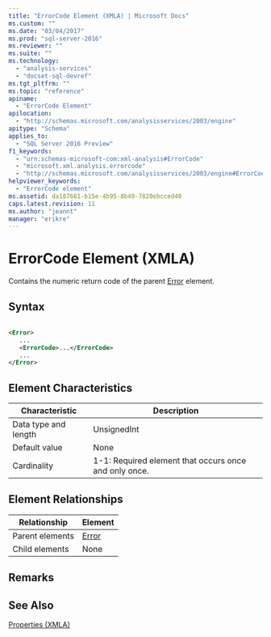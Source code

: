```yaml
---
title: "ErrorCode Element (XMLA) | Microsoft Docs"
ms.custom: ""
ms.date: "03/04/2017"
ms.prod: "sql-server-2016"
ms.reviewer: ""
ms.suite: ""
ms.technology: 
  - "analysis-services"
  - "docset-sql-devref"
ms.tgt_pltfrm: ""
ms.topic: "reference"
apiname: 
  - "ErrorCode Element"
apilocation: 
  - "http://schemas.microsoft.com/analysisservices/2003/engine"
apitype: "Schema"
applies_to: 
  - "SQL Server 2016 Preview"
f1_keywords: 
  - "urn:schemas-microsoft-com:xml-analysis#ErrorCode"
  - "microsoft.xml.analysis.errorcode"
  - "http://schemas.microsoft.com/analysisservices/2003/engine#ErrorCode"
helpviewer_keywords: 
  - "ErrorCode element"
ms.assetid: da187661-b15e-4b95-8b49-7820ebcced40
caps.latest.revision: 11
ms.author: "jeannt"
manager: "erikre"
---
```

# ErrorCode Element (XMLA)
  Contains the numeric return code of the parent [Error](../../../analysis-services/xmla/xml-elements-properties/error-element-xmla.md) element.  
  
## Syntax  
  
```xml  
  
<Error>  
   ...  
   <ErrorCode>...</ErrorCode>  
   ...  
</Error>  
```  
  
## Element Characteristics  
  
|Characteristic|Description|  
|--------------------|-----------------|  
|Data type and length|UnsignedInt|  
|Default value|None|  
|Cardinality|1-1: Required element that occurs once and only once.|  
  
## Element Relationships  
  
|Relationship|Element|  
|------------------|-------------|  
|Parent elements|[Error](../../../analysis-services/xmla/xml-elements-properties/error-element-xmla.md)|  
|Child elements|None|  
  
## Remarks  
  
## See Also  
 [Properties &#40;XMLA&#41;](../../../analysis-services/xmla/xml-elements-properties/xml-elements-properties.md)  
  
  